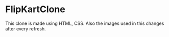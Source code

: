# FlipKartClone
This clone is made using HTML, CSS. Also the images used in this changes after every refresh.
 
